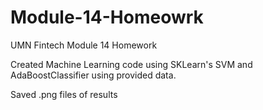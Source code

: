 # Module-14-Homeowrk
UMN Fintech Module 14 Homework

Created Machine Learning code using SKLearn's SVM and AdaBoostClassifier using provided data.

Saved .png files of results
